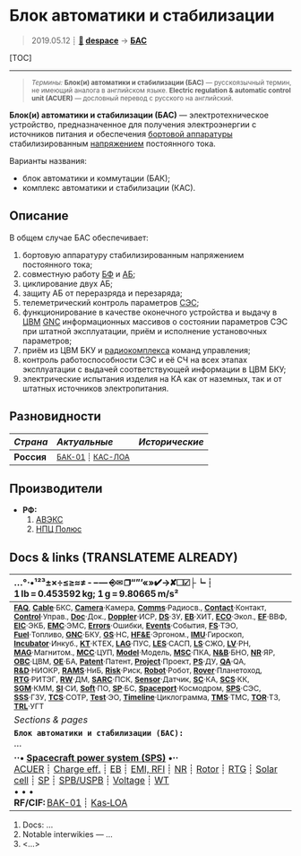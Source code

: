 # Блок автоматики и стабилизации
> 2019.05.12 ┊ **[🚀](../index/index.md) [despace](index.md)** → **[БАС](acuer.md)**

[TOC]

---

> <small>*Термины:* **Блок(и) автоматики и стабилизации (БАС)** — русскоязычный термин, не имеющий аналога в английском языке. **Electric regulation & automatic control unit (ACUER)** — дословный перевод с русского на английский.</small>

**Блок(и) автоматики и стабилизации (БАС)** — электротехническое устройство, предназначенное для получения электроэнергии с источников питания и обеспечения [бортовой аппаратуры](oe.md) стабилизированным [напряжением](voltage.md) постоянного тока.

Варианты названия:

   - блок автоматики и коммутации (БАК);
   - комплекс автоматики и стабилизации (КАС).



## Описание
В общем случае БАС обеспечивает:

   1. бортовую аппаратуру стабилизированным напряжением постоянного тока;
   1. совместную работу [БФ](solar_cell.md) и [АБ](eb.md);
   1. циклирование двух АБ;
   1. защиту АБ от переразряда и перезаряда;
   1. телеметрический контроль параметров [СЭС](sps.md);
   1. функционирование в качестве оконечного устройства и выдачу в [ЦВМ](obc.md) [GNC](gnc.md) информационных массивов о состоянии параметров СЭС при штатной эксплуатации, приём и исполнение установочных параметров;
   1. приём из ЦВМ БКУ и [радиокомплекса](comms.md) команд управления;
   1. контроль работоспособности СЭС и её СЧ на всех этапах эксплуатации с выдачей соответствующей информации в ЦВМ БКУ;
   1. электрические испытания изделия на КА как от наземных, так и от штатных источников электропитания.



## Разновидности
|*Страна*|*Актуальные*|*Исторические*|
|:--|:--|:--|
|**Россия**  | <small>[БАК-01](bak_01.md) ┊ [КАС-ЛОА](kas_loa.md)</small>  |  |



## Производители
   - **РФ:**
      1. [АВЭКС](zz_aveks.md)
      1. [НПЦ Полюс](zz_polus_tomsk.md)



<p style="page-break-after:always"> </p>

## Docs & links (TRANSLATEME ALREADY)
|…°·•¹²³±×÷≤≥≈≠ ‑ −— ⎆✉ ❐“”’«»✔→✘☐☑├┕┆ 1 lb = 0.453592 kg; 1 g = 9.80665 m/s²|
|:--|
|<small>**[FAQ](faq.md)**, **[Cable](cable.md)**·БКС, **[Camera](camera.md)**·Камера, **[Comms](comms.md)**·Радиосв., **[Contact](contact.md)**·Контакт, **[Control](control.md)**·Управ., **[Doc](doc.md)**·Док., **[Doppler](doppler.md)**·ИСР, **[DS](ds.md)**·ЗУ, **[EB](eb.md)**·ХИТ, **[ECO](ecology.md)**·Экол., **[EF](ef.md)**·ВВФ, **[ElC](elc.md)**·ЭКБ, **[EMC](emc.md)**·ЭМС, **[Errors](error.md)**·Ошибки, **[Events](event.md)**·События, **[FS](fs.md)**·ТЭО, **[Fuel](fuel.md)**·Топливо, **[GNC](gnc.md)**·БКУ, **[GS](scs.md)**·НС, **[HF&E](hfe.md)**·Эргоном., **[IMU](imu.md)**·Гироскоп, **[Incubator](incubator.md)**·Инкуб., **[KT](kt.md)**·КТЕХ, **[LAG](lag.md)**·ПУC, **[LES](les.md)**·САСП, **[LS](ls.md)**·СЖО, **[LV](lv.md)**·РН, **[MAG](mag.md)**·Магнитом., **[MCC](mcc.md)**·ЦУП, **[Model](model.md)**·Модель, **[MSC](sc.md)**·ПКА, **[N&B](nnb.md)**·БНО, **[NR](nr.md)**·ЯР, **[OBC](obc.md)**·ЦВМ, **[OE](oe.md)**·БА, **[Patent](патент.md)**·Патент, **[Project](project.md)**·Проект, **[PS](ps.md)**·ДУ, **[QA](quality.md)**·QA, **[R&D](rnd.md)**·НИОКР, **[RAMS](rams.md)**·НиБ, **[Risk](risk.md)**·Риск, **[Robot](robotics.md)**·Робот, **[Rover](rover.md)**·Планетоход, **[RTG](rtg.md)**·РИТЭГ, **[RW](rw.md)**·ДМ, **[SARC](sarc.md)**·ПСК, **[Sensor](sensor.md)**·Датчик, **[SC](sc.md)**·КА, **[SCS](scs.md)**·КК, **[SGM](sgm.md)**·КММ, **[SI](si.md)**·СИ, **[Soft](soft.md)**·ПО, **[SP](sp.md)**·БС, **[Spaceport](spaceport.md)**·Космодром, **[SPS](sps.md)**·СЭС, **[SSS](sss.md)**·ГЗУ, **[TCS](tcs.md)**·СОТР, **[Test](test.md)**·ЭО, **[Timeline](timeline.md)**·Циклограмма, **[TMS](tms.md)**·ТМС, **[TOR](tor.md)**·ТЗ, **[TRL](trl.md)**·УГТ</small>|
|*Sections & pages*|
|**`Блок автоматики и стабилизации (БАС):`**<br> … |
|**··• [Spacecraft power system (SPS)](sps.md) •··**<br> [ACUER](acuer.md) ┊ [Charge eff.](charge_eff.md) ┊ [EB](eb.md) ┊ [EMI, RFI](emi.md) ┊ [NR](nr.md) ┊ [Rotor](rotor.md) ┊ [RTG](rtg.md) ┊ [Solar cell](solar_cell.md) ┊ [SP](sp.md) ┊ [SPB/USPB](suspb.md) ┊ [Voltage](voltage.md) ┊ [WT](wt.md)<br>• • •<br> **RF/CIF:** [BAK-01](bak_01.md) ┊ [Kas‑LOA](kas_loa.md)|

   1. Docs: …
   1. Notable interwikies — …
   1. <…>
